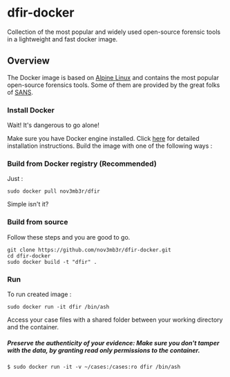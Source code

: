 # dfir-docker
Collection of the most popular and widely used open-source forensic tools in a lightweight and fast docker image.

## Overview
The Docker image is based on [Alpine Linux](https://hub.docker.com/_/alpine/) and contains the most popular open-source forensics tools. 
Some of them are provided by the great folks of [SANS](https://github.com/sans-dfir). 

### Install Docker
Wait! It's dangerous to go alone! 

Make sure you have Docker engine installed. Click [here](https://docs.docker.com/install/) for detailed installation instructions.
Build the image with one of the following ways :

### Build from Docker registry (Recommended)
Just :
```
sudo docker pull nov3mb3r/dfir
```
Simple isn't it?

### Build from source
Follow these steps and you are good to go.
```
git clone https://github.com/nov3mb3r/dfir-docker.git
cd dfir-docker
sudo docker build -t "dfir" .
```

### Run 
To run created image :
```
sudo docker run -it dfir /bin/ash
```
Access your case files with a shared folder between your working directory and the container.

##### Preserve the authenticity of your evidence: Make sure you don't tamper with the data, by granting read only permissions to the container. 
```
$ sudo docker run -it -v ~/cases:/cases:ro dfir /bin/ash 
```
